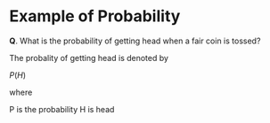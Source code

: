 # Example of Probability

**Q**. What is the probability of getting head when a fair coin is tossed?

The probality of getting head is denoted by 

$P(H)$  

where 

P is the probability 
H is head
